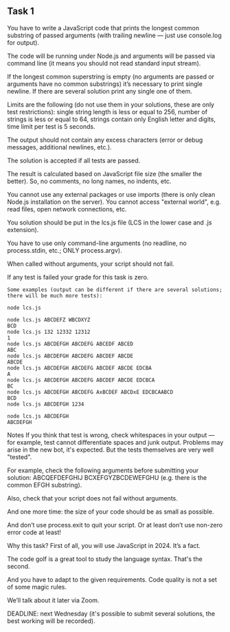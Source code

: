 ## Task 1
You have to write a JavaScript code that prints the longest common substring of passed arguments (with trailing newline — just use console.log for output).

The code will be running under Node.js and arguments will be passed via command line (it means you should not read standard input stream).

If the longest common superstring is empty (no arguments are passed or arguments have no common substrings) it’s necessary to print single newline. If there are several solution print any single one of them.

Limits are the following (do not use them in your solutions, these are only test restrictions): single string length is less or equal to 256, number of strings is less or equal to 64, strings contain only English letter and digits, time limit per test is 5 seconds.

The output should not contain any excess characters (error or debug messages, additional newlines, etc.).

The solution is accepted if all tests are passed. 

The result is calculated based on JavaScript file size (the smaller the better). So, no comments, no long names, no indents, etc.

You cannot use any external packages or use imports (there is only clean Node.js installation on the server). You cannot access "external world", e.g. read files, open network connections, etc.

You solution should be put in the lcs.js file (LCS in the lower case and .js extension).

You have to use only command-line arguments (no readline, no process.stdin, etc.; ONLY process.argv).

When called without arguments, your script should not fail.

If any test is failed your grade for this task is zero.

```
Some examples (output can be different if there are several solutions; there will be much more tests):

node lcs.js

node lcs.js ABCDEFZ WBCDXYZ
BCD
node lcs.js 132 12332 12312
1
node lcs.js ABCDEFGH ABCDEFG ABCEDF ABCED
ABC
node lcs.js ABCDEFGH ABCDEFG ABCDEF ABCDE
ABCDE
node lcs.js ABCDEFGH ABCDEFG ABCDEF ABCDE EDCBA
A
node lcs.js ABCDEFGH ABCDEFG ABCDEF ABCDE EDCBCA
BC
node lcs.js ABCDEFGH ABCDEFG AxBCDEF ABCDxE EDCBCAABCD
BCD
node lcs.js ABCDEFGH 1234

node lcs.js ABCDEFGH
ABCDEFGH
```

Notes
If you think that test is wrong, check whitespaces in your output — for example, test cannot differentiate spaces and junk output. Problems may arise in the new bot, it's expected. But the tests themselves are very well "tested".

For example, check the following arguments before submitting your solution: ABCQEFDEFGHIJ BCXEFGYZBCDEWEFGHU (e.g. there is the common EFGH substring).

Also, check that your script does not fail without arguments.

And one more time: the size of your code should be as small as possible.

And don’t use process.exit to quit your script. Or at least don’t use non-zero error code at least!

Why this task?
First of all, you will use JavaScript in 2024. It’s a fact.

The code golf is a great tool to study the language syntax. That's the second.

And you have to adapt to the given requirements. Code quality is not a set of some magic rules. 

We’ll talk about it later via Zoom.

DEADLINE: next Wednesday (it's possible to submit several solutions, the best working will be recorded).